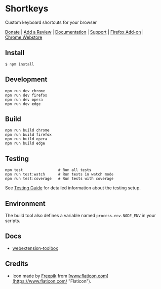 # Shortkeys

Custom keyboard shortcuts for your browser

[Donate](https://salt.bountysource.com/teams/chrome-shortkeys) | 
[Add a Review](https://chrome.google.com/webstore/detail/shortkeys-custom-keyboard/logpjaacgmcbpdkdchjiaagddngobkck/reviews) | 
[Documentation](https://github.com/mikecrittenden/shortkeys/wiki/How-To-Use-Shortkeys) | 
[Support](https://github.com/mikecrittenden/shortkeys/issues) | 
[Firefox Add-on](https://addons.mozilla.org/firefox/addon/shortkeys/) |
[Chrome Webstore](https://chrome.google.com/webstore/detail/shortkeys-custom-keyboard/logpjaacgmcbpdkdchjiaagddngobkck)

## Install

	$ npm install

## Development

    npm run dev chrome
    npm run dev firefox
    npm run dev opera
    npm run dev edge

## Build

    npm run build chrome
    npm run build firefox
    npm run build opera
    npm run build edge

## Testing

    npm test                # Run all tests
    npm run test:watch      # Run tests in watch mode
    npm run test:coverage   # Run tests with coverage

See [Testing Guide](docs/TESTING.md) for detailed information about the testing setup.

## Environment

The build tool also defines a variable named `process.env.NODE_ENV` in your scripts. 

## Docs

* [webextension-toolbox](https://github.com/HaNdTriX/webextension-toolbox)

## Credits

* Icon made by [Freepik](https://www.flaticon.com/authors/freepik "Freepik") from [www.flaticon.com](https://www.flaticon.com/ "Flaticon").
